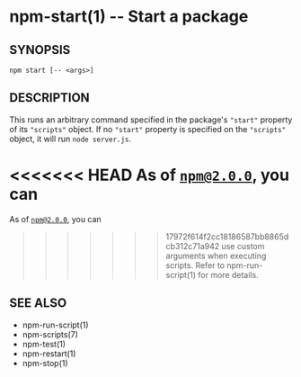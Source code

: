 npm-start(1) -- Start a package
===============================

## SYNOPSIS

    npm start [-- <args>]

## DESCRIPTION

This runs an arbitrary command specified in the package's `"start"` property of
its `"scripts"` object. If no `"start"` property is specified on the
`"scripts"` object, it will run `node server.js`.

<<<<<<< HEAD
As of [`npm@2.0.0`](https://blog.npmjs.org/post/98131109725/npm-2-0-0), you can
=======
As of [`npm@2.0.0`](http://blog.npmjs.org/post/98131109725/npm-2-0-0), you can
>>>>>>> 17972f614f2cc18186587bb8865dcb312c71a942
use custom arguments when executing scripts. Refer to npm-run-script(1) for
more details.

## SEE ALSO

* npm-run-script(1)
* npm-scripts(7)
* npm-test(1)
* npm-restart(1)
* npm-stop(1)
